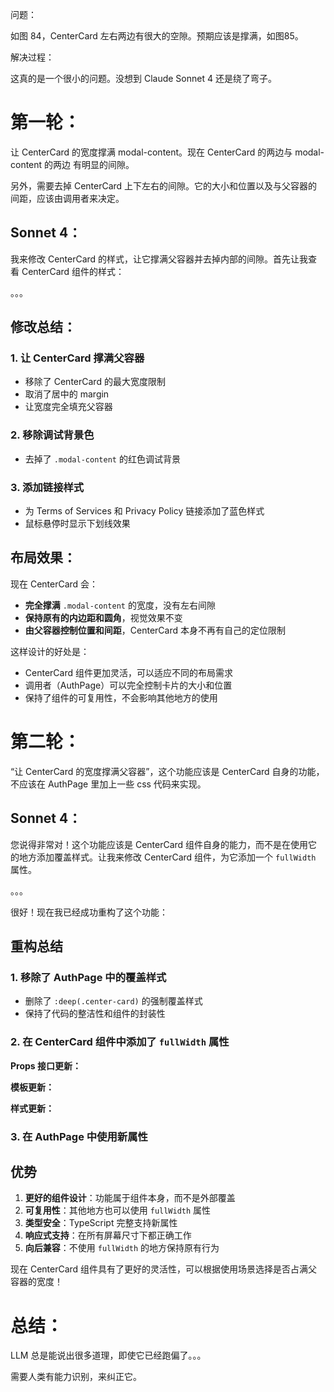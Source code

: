 问题：

如图 84，CenterCard 左右两边有很大的空隙。预期应该是撑满，如图85。

解决过程：

这真的是一个很小的问题。没想到 Claude Sonnet 4 还是绕了弯子。

# 第一轮：

让 CenterCard 的宽度撑满 modal-content。现在 CenterCard 的两边与 modal-content 的两边 有明显的间隙。

另外，需要去掉 CenterCard 上下左右的间隙。它的大小和位置以及与父容器的间距，应该由调用者来决定。

## Sonnet 4：

我来修改 CenterCard 的样式，让它撑满父容器并去掉内部的间隙。首先让我查看 CenterCard 组件的样式：

。。。

## 修改总结：

### 1. **让 CenterCard 撑满父容器**

- 移除了 CenterCard 的最大宽度限制
- 取消了居中的 margin
- 让宽度完全填充父容器

### 2. **移除调试背景色**

- 去掉了 `.modal-content` 的红色调试背景

### 3. **添加链接样式**

- 为 Terms of Services 和 Privacy Policy 链接添加了蓝色样式
- 鼠标悬停时显示下划线效果

## 布局效果：

现在 CenterCard 会：

- **完全撑满** `.modal-content` 的宽度，没有左右间隙
- **保持原有的内边距和圆角**，视觉效果不变
- **由父容器控制位置和间距**，CenterCard 本身不再有自己的定位限制

这样设计的好处是：

- CenterCard 组件更加灵活，可以适应不同的布局需求
- 调用者（AuthPage）可以完全控制卡片的大小和位置
- 保持了组件的可复用性，不会影响其他地方的使用

# 第二轮：

“让 CenterCard 的宽度撑满父容器”，这个功能应该是 CenterCard 自身的功能，不应该在 AuthPage 里加上一些 css 代码来实现。

## Sonnet 4：

您说得非常对！这个功能应该是 CenterCard 组件自身的能力，而不是在使用它的地方添加覆盖样式。让我来修改 CenterCard 组件，为它添加一个 `fullWidth` 属性。

。。。

很好！现在我已经成功重构了这个功能：

## 重构总结

### 1. **移除了 AuthPage 中的覆盖样式**

- 删除了 `:deep(.center-card)` 的强制覆盖样式
- 保持了代码的整洁性和组件的封装性

### 2. **在 CenterCard 组件中添加了 `fullWidth` 属性**

**Props 接口更新：**

**模板更新：**

**样式更新：**

### 3. **在 AuthPage 中使用新属性**

## 优势

1. **更好的组件设计**：功能属于组件本身，而不是外部覆盖
2. **可复用性**：其他地方也可以使用 `fullWidth` 属性
3. **类型安全**：TypeScript 完整支持新属性
4. **响应式支持**：在所有屏幕尺寸下都正确工作
5. **向后兼容**：不使用 `fullWidth` 的地方保持原有行为

现在 CenterCard 组件具有了更好的灵活性，可以根据使用场景选择是否占满父容器的宽度！

# 总结：

LLM 总是能说出很多道理，即使它已经跑偏了。。。

需要人类有能力识别，来纠正它。